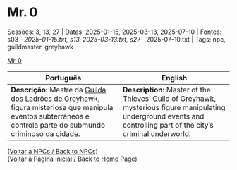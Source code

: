 
# Mr. 0

Sessões: 3, 13, 27 | Datas: 2025-01-15, 2025-03-13, 2025-07-10 | Fontes: s03_-_2025-01-15.txt, s13_-_2025-03-13.txt, s27_-_2025-07-10.txt | Tags: npc, guildmaster, greyhawk

[Mr. 0](mr0.png)

| Português | English |
|-----------|---------|
| **Descrição:** Mestre da [Guilda dos Ladrões de Greyhawk](guilda_dos_ladroes.md), figura misteriosa que manipula eventos subterrâneos e controla parte do submundo criminoso da cidade. | **Description:** Master of the [Thieves’ Guild of Greyhawk](guilda_dos_ladroes.md), mysterious figure manipulating underground events and controlling part of the city’s criminal underworld. |

[(Voltar a NPCs / Back to NPCs)](npcs.md)  
[(Voltar à Página Inicial / Back to Home Page)](home.md)

